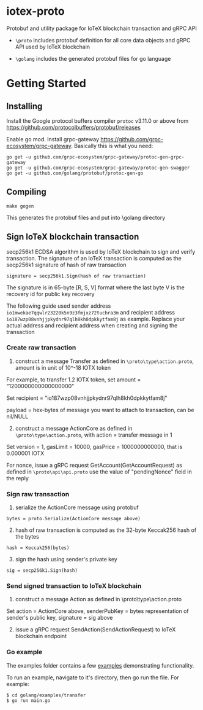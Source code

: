 # iotex-proto
Protobuf and utility package for IoTeX blockchain transaction and gRPC API

- `\proto` includes protobuf definition for all core data objects and gRPC API used by IoTeX blockchain

- `\golang` includes the generated protobuf files for go language

# Getting Started
## Installing
Install the Google protocol buffers compiler `protoc` v3.11.0 or above from https://github.com/protocolbuffers/protobuf/releases

Enable go mod. Install grpc-gateway https://github.com/grpc-ecosystem/grpc-gateway. Basically this is what you need:

```
go get -u github.com/grpc-ecosystem/grpc-gateway/protoc-gen-grpc-gateway
go get -u github.com/grpc-ecosystem/grpc-gateway/protoc-gen-swagger
go get -u github.com/golang/protobuf/protoc-gen-go
```

## Compiling
```
make gogen
```
This generates the protobuf files and put into \golang directory

## Sign IoTeX blockchain transaction
secp256k1 ECDSA algorithm is used by IoTeX blockchain to sign and verify transaction. The signature of an IoTeX transaction is computed as the secp256k1 signature of hash of raw transaction
```
signature = secp256k1.Sign(hash of raw transaction)
```
The signature is in 65-byte [R, S, V] format where the last byte V is the recovery id for public key recovery

The following guide used sender address `io1mwekae7qqwlr23220k5n9z3fmjxz72tuchra3m` and recipient address `io187wzp08vnhjjpkydnr97qlh8kh0dpkkytfam8j` as example. Replace your actual address and recipient address when creating and signing the transaction

### Create raw transaction
1. construct a message Transfer as defined in `\proto\type\action.proto`, amount is in unit of 10^-18 IOTX token

For example, to transfer 1.2 IOTX token, set amount = “1200000000000000000”

Set recipient = "io187wzp08vnhjjpkydnr97qlh8kh0dpkkytfam8j"

payload = hex-bytes of message you want to attach to transaction, can be nil/NULL

2. construct a message ActionCore as defined in `\proto\type\action.proto`, with action = transfer message in 1

Set version = 1, gasLimit = 10000, gasPrice = 1000000000000, that is 0.000001 IOTX

For nonce, issue a gRPC request GetAccount(GetAccountRequest) as defined in `\proto\api\api.proto` use the value of "pendingNonce" field in the reply

### Sign raw transaction
1. serialize the ActionCore message using protobuf
```
bytes = proto.Serialize(ActionCore message above)
```
2. hash of raw transaction is computed as the 32-byte Keccak256 hash of the bytes
```
hash = Keccak256(bytes)
```
3. sign the hash using sender's private key
```
sig = secp256k1.Sign(hash)
```

### Send signed transaction to IoTeX blockchain
1. construct a message Action as defined in \proto\type\action.proto

Set action = ActionCore above, senderPubKey = bytes representation of sender's public key, signature = sig above

2. issue a gRPC request SendAction(SendActionRequest) to IoTeX blockchain endpoint

### Go example

The examples folder contains a few [examples](golang/examples) demonstrating functionality.

To run an example, navigate to it's directory, then go run the file. For example:

```
$ cd golang/examples/transfer
$ go run main.go
```
